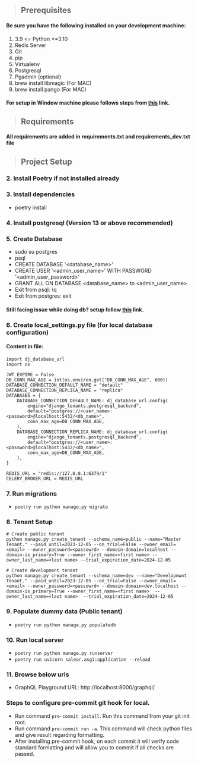> ## Prerequisites
#### Be sure you have the following installed on your development machine:

1. 3.9 <= Python <=3.10
2. Redis Server
3. Git
4. pip
5. Virtualenv
6. Postgresql
7. Pgadmin (optional)
8. brew install libmagic (For MAC)
9. brew install pango (For MAC)
#### For setup in Window machine please follows steps from [this](https://docs.saleor.io/docs/3.x/setup/windows) link.

> ## Requirements

#### All requirements are added in requirements.txt and requirements_dev.txt file

> ## Project Setup

### 2. Install Poetry if not installed already

### 3. Install dependencies
 - poetry install

### 4. Install postgresql (Version 13 or above recommended)

### 5. Create Database
 - sudo su postgres
 - psql
 - CREATE DATABASE '<database_name>'
 - CREATE USER '<admin_user_name>' WITH PASSWORD '<admin_user_password>'
 - GRANT ALL ON DATABASE <database_name> to <admin_user_name>
 - Exit from psql: \q
 - Exit from postgres: exit

#### Still facing issue while doing db? setup follow [this](https://medium.com/coding-blocks/creating-user-database-and-adding-access-on-postgresql-8bfcd2f4a91e) link.
### 6. Create local_settings.py file (for local database configuration)

   #### Content in file:

    import dj_database_url
    import os

    JWT_EXPIRE = False
    DB_CONN_MAX_AGE = int(os.environ.get("DB_CONN_MAX_AGE", 600))
    DATABASE_CONNECTION_DEFAULT_NAME = "default"
    DATABASE_CONNECTION_REPLICA_NAME = "replica"
    DATABASES = {
        DATABASE_CONNECTION_DEFAULT_NAME: dj_database_url.config(
            engine="django_tenants.postgresql_backend",
            default="postgres://<user_name>:<password>@localhost:5432/<db_name>",
            conn_max_age=DB_CONN_MAX_AGE,
        ),
        DATABASE_CONNECTION_REPLICA_NAME: dj_database_url.config(
            engine="django_tenants.postgresql_backend",
            default="postgres://<user_name>:<password>@localhost:5432/<db_name>",
            conn_max_age=DB_CONN_MAX_AGE,
        ),
    }

    REDIS_URL = "redis://127.0.0.1:6379/1"
    CELERY_BROKER_URL = REDIS_URL


### 7. Run migrations
- `poetry run python manage.py migrate`


### 8. Tenant Setup
	# Create public tenant
    python manage.py create_tenant --schema_name=public --name="Master Tenant." --paid_until=2023-12-05 --on_trial=False --owner_email=<email> --owner_password=<passowrd> --domain-domain=localhost --domain-is_primary=True --owner_first_name=<first name> --owner_last_name=<last name> --trial_expiration_date=2024-12-05

	# Create development tenant
    python manage.py create_tenant --schema_name=dev --name="Developmwnt Tenant." --paid_until=2023-12-05 --on_trial=False --owner_email=<email> --owner_password=<passowrd> --domain-domain=dev.localhost --domain-is_primary=True --owner_first_name=<first name>  --owner_last_name=<last name>  --trial_expiration_date=2024-12-05


### 9. Populate dummy data (Public tenant)
- `poetry run python manage.py populatedb`

### 10. Run local server
- `poetry run python manage.py runserver`
- `poetry run uvicorn saleor.asgi:application --reload`

### 11. Browse below urls
- GraphQL Playground URL: http://localhost:8000/graphql/

### Steps to configure pre-commit git hook for local.

- Run command `pre-commit install`. Run this command from your git init root.
- Run command `pre-commit run -a`. This command will check python files and give result regarding formatting.
- After installing pre-commit hook, on each commit it will verify code standard formatting and will allow you to commit if all checks are passed.
